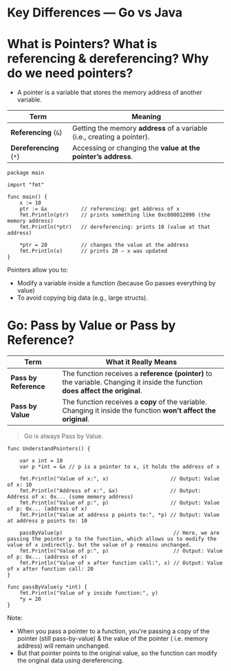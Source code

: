 # Key Differences — Go vs Java

# What is Pointers? What is referencing & dereferencing? Why do we need pointers?
- A pointer is a variable that stores the memory address of another variable.

| Term                    | Meaning                                                                  |
| ----------------------- | ------------------------------------------------------------------------ |
| **Referencing** (`&`)   | Getting the memory **address** of a variable (i.e., creating a pointer). |
| **Dereferencing** (`*`) | Accessing or changing the **value at the pointer’s address**.            |

```
package main

import "fmt"

func main() {
    x := 10
    ptr := &x           // referencing: get address of x
    fmt.Println(ptr)    // prints something like 0xc000012090 (the memory address)
    fmt.Println(*ptr)   // dereferencing: prints 10 (value at that address)

    *ptr = 20           // changes the value at the address
    fmt.Println(x)      // prints 20 — x was updated
}
```
Pointers allow you to: <br>
- Modify a variable inside a function (because Go passes everything by value)
- To avoid copying big data (e.g., large structs).

# Go: Pass by Value or Pass by Reference?
| Term                  | What it Really Means                                                                                                           |
| --------------------- | ------------------------------------------------------------------------------------------------------------------------------ |
| **Pass by Reference**     | The function receives a **reference (pointer)** to the variable. Changing it inside the function **does affect the original**. |
| **Pass by Value** | The function receives a **copy** of the variable. Changing it inside the function **won’t affect the original**. | 

> Go is always Pass by Value. <br>

```
func UnderstandPointers() {

	var x int = 10
	var p *int = &x // p is a pointer to x, it holds the address of x

	fmt.Println("Value of x:", x)                    // Output: Value of x: 10
	fmt.Println("Address of x:", &x)                 // Output: Address of x: 0x... (some memory address)
	fmt.Println("Value of p:", p)                    // Output: Value of p: 0x... (address of x)
	fmt.Println("Value at address p points to:", *p) // Output: Value at address p points to: 10

	passByValue(p)                                    // Here, we are passing the pointer p to the function, which allows us to modify the value of x indirectly. but the value of p remains unchanged.
	fmt.Println("Value of p:", p)                     // Output: Value of p: 0x... (address of x)
	fmt.Println("Value of x after function call:", x) // Output: Value of x after function call: 20
}

func passByValue(y *int) {
	fmt.Println("Value of y inside function:", y)
	*y = 20
}
```
Note: <br>
- When you pass a pointer to a function, you're passing a copy of the pointer (still pass-by-value) & the value of the pointer ( i.e. memory address) will remain unchanged.
- But that pointer points to the original value, so the function can modify the original data using dereferencing.